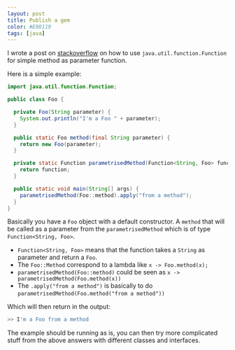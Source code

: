 ```yaml
---
layout: post
title: Publish a gem
color: #E08119
tags: [java]
---
```



I wrote a post on [stackoverflow](https://stackoverflow.com/questions/2186931/java-pass-method-as-parameter/53219950#53219950) on how to use `java.util.function.Function` for simple method as parameter function. 

Here is a simple example:

```java
import java.util.function.Function;

public class Foo {

  private Foo(String parameter) {
    System.out.println("I'm a Foo " + parameter);
  }

  public static Foo method(final String parameter) {
    return new Foo(parameter);
  }

  private static Function parametrisedMethod(Function<String, Foo> function) {
    return function;
  }

  public static void main(String[] args) {
    parametrisedMethod(Foo::method).apply("from a method");
  }
}
```

Basically you have a `Foo` object with a default constructor. A `method` that will be called as a parameter from the `parametrisedMethod` which is of type `Function<String, Foo>`.

- `Function<String, Foo>` means that the function takes a `String` as parameter and return a `Foo`.
- The `Foo::Method` correspond to a lambda like `x -> Foo.method(x);`
- `parametrisedMethod(Foo::method)` could be seen as `x -> parametrisedMethod(Foo.method(x))`
- The `.apply("from a method")` is basically to do `parametrisedMethod(Foo.method("from a method"))`

Which will then return in the output:

```bash
>> I'm a Foo from a method
```

The example should be running as is, you can then try more complicated stuff from the above answers with different classes and interfaces.

